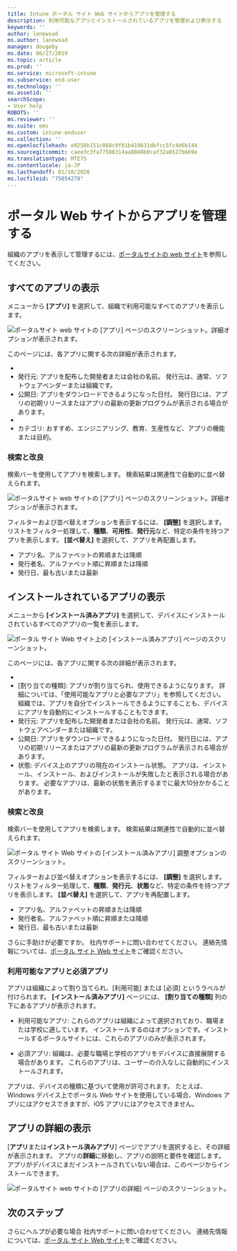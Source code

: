 ```yaml
---
title: Intune ポータル サイト Web サイトからアプリを管理する
description: 利用可能なアプリとインストールされているアプリを管理および表示する
keywords: ''
author: lenewsad
ms.author: lanewsad
manager: dougeby
ms.date: 06/27/2019
ms.topic: article
ms.prod: ''
ms.service: microsoft-intune
ms.subservice: end-user
ms.technology: ''
ms.assetid: ''
searchScope:
- User help
ROBOTS: ''
ms.reviewer: ''
ms.suite: ems
ms.custom: intune-enduser
ms.collection: ''
ms.openlocfilehash: e9258b151c868c0f01b419631dbfcc5fc4d6b144
ms.sourcegitcommit: caee3c3fa77586314aa8040b0caf32a0527b669e
ms.translationtype: MTE75
ms.contentlocale: ja-JP
ms.lasthandoff: 01/10/2020
ms.locfileid: "75854278"
---
```

# <a name="manage-apps-from-the-company-portal-website"></a>ポータル Web サイトからアプリを管理する 
組織のアプリを表示して管理するには、[ポータルサイトの web サイト](https://portal.manage.microsoft.com)を参照してください。 

## <a name="view-all-apps"></a>すべてのアプリの表示  
メニューから **[アプリ]** を選択して、組織で利用可能なすべてのアプリを表示します。 

   ![ポータルサイト web サイトの [アプリ] ページのスクリーンショット。詳細オプションが表示されます。](./media/intune-view-apps-1907.png)  

このページには、各アプリに関する次の詳細が表示されます。  

* [名前]: アプリの詳細ページへのリンクを含むアプリの名前。
* 発行元: アプリを配布した開発者または会社の名前。 発行元は、通常、ソフトウェアベンダーまたは組織です。  
* 公開日: アプリをダウンロードできるようになった日付。 発行日には、アプリの初期リリースまたはアプリの最新の更新プログラムが表示される場合があります。
* [状態]: デバイス上のアプリの現在の状態。利用可能、インストール、およびインストールが含まれます。 
* カテゴリ: おすすめ、エンジニアリング、教育、生産性など、アプリの機能または目的。  

### <a name="search-and-refine"></a>検索と改良   

検索バーを使用してアプリを検索します。 検索結果は関連性で自動的に並べ替えられます。  

   ![ポータルサイト web サイトの [アプリ] ページのスクリーンショット。詳細オプションが表示されます。](./media/intune-refine-all-apps-1907.png)  

フィルターおよび並べ替えオプションを表示するには、 **[調整]** を選択します。 リストをフィルター処理して、**種類**、**可用性**、**発行元**など、特定の条件を持つアプリを表示します。 **[並べ替え]** を選択して、アプリを再配置します。

* アプリ名、アルファベットの昇順または降順 
* 発行者名、アルファベット順に昇順または降順 
* 発行日、最も古いまたは最新  

## <a name="view-installed-apps"></a>インストールされているアプリの表示  
メニューから **[インストール済みアプリ]** を選択して、デバイスにインストールされているすべてのアプリの一覧を表示します。  

   ![ポータル サイト Web サイト上の [インストール済みアプリ] ページのスクリーンショット。](./media/intune-installed-apps-1907.png)  


このページには、各アプリに関する次の詳細が表示されます。  

* [名前]: アプリの詳細ページへのリンクを含むアプリの名前。
* [割り当ての種類]: アプリが割り当てられ、使用できるようになります。 詳細については、「使用可能なアプリと必要なアプリ」を参照してください。 組織では、アプリを自分でインストールできるようにすることも、デバイスにアプリを自動的にインストールすることもできます。  
* 発行元: アプリを配布した開発者または会社の名前。 発行元は、通常、ソフトウェアベンダーまたは組織です。  
* 公開日: アプリをダウンロードできるようになった日付。 発行日には、アプリの初期リリースまたはアプリの最新の更新プログラムが表示される場合があります。
* 状態: デバイス上のアプリの現在のインストール状態。 アプリは、インストール、インストール、およびインストールが失敗したと表示される場合があります。 必要なアプリは、最新の状態を表示するまでに最大10分かかることがあります。  

### <a name="search-and-refine"></a>検索と改良  

検索バーを使用してアプリを検索します。 検索結果は関連性で自動的に並べ替えられます。  

   ![ポータル サイト Web サイトの [インストール済みアプリ] 調整オプションのスクリーンショット。](./media/intune-installed-refine-1907.png)  

フィルターおよび並べ替えオプションを表示するには、 **[調整]** を選択します。 リストをフィルター処理して、**種類**、**発行元**、**状態**など、特定の条件を持つアプリを表示します。 **[並べ替え]** を選択して、アプリを再配置します。

* アプリ名、アルファベットの昇順または降順  
* 発行者名、アルファベット順に昇順または降順  
* 発行日、最も古いまたは最新  

さらに手助けが必要ですか。 社内サポートに問い合わせてください。 連絡先情報については、[ポータル サイト Web サイト](https://go.microsoft.com/fwlink/?linkid=2010980)をご確認ください。  

### <a name="available-and-required-apps"></a>利用可能なアプリと必須アプリ
アプリは組織によって割り当てられ、[利用可能] または [必須] というラベルが付けられます。 **[インストール済みアプリ]** ページには、 **[割り当ての種類]** 列の下にあるアプリが表示されます。 


* 利用可能なアプリ: これらのアプリは組織によって選択されており、職場または学校に適しています。 インストールするのはオプションです。インストールするポータルサイトには、これらのアプリのみが表示されます。 

* 必須アプリ: 組織は、必要な職場と学校のアプリをデバイスに直接展開する場合があります。 これらのアプリは、ユーザーの介入なしに自動的にインストールされます。 

アプリは、デバイスの種類に基づいて使用が許可されます。 たとえば、Windows デバイス上でポータル Web サイトを使用している場合、Windows アプリにはアクセスできますが、iOS アプリにはアクセスできません。  

## <a name="view-app-details"></a>アプリの詳細の表示  
[**アプリ**または**インストール済みアプリ**] ページでアプリを選択すると、その詳細が表示されます。 アプリの**詳細**に移動し、アプリの説明と要件を確認します。 アプリがデバイスにまだインストールされていない場合は、このページからインストールできます。 


   ![ポータルサイト web サイトの [アプリの詳細] ページのスクリーンショット。](./media/intune-app-details-1907.png)  

## <a name="next-steps"></a>次のステップ
さらにヘルプが必要な場合 社内サポートに問い合わせてください。 連絡先情報については、[ポータル サイト Web サイト](https://go.microsoft.com/fwlink/?linkid=2010980)をご確認ください。  
